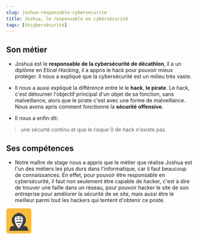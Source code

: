 ```yaml
---
slug: joshua-responsable-cybersecurite
title: Joshua, le responsable en cybersécurité
tags: [tkcybersécurité]
---
```


## Son métier  

- Joshua est le **responsable de la cybersécurité de décathlon**, il a un diplôme en *Etical Hacking*, il a appris le hack pour pouvoir mieux protéger. Il nous a expliqué que la cybersécurité est un milieu très vaste.  

- Il nous a aussi expliqué la différence entre le le **hack**, **le pirate**. Le hack, c'est détourner l'objectif principal d'un objet de sa fonction, sans malveillance, alors que le pirate c'est avec une forme de malveillance. Nous avons apris comment fonctionne la **sécurité offensive**.  

- Il nous a enfin dit:  

> une sécurté continu et que le risque 0 de hack n'existe pas.  

## Ses compétences  

- Notre maître de stage nous a appris que le métier que réalise Joshua est l'un des métiers les plus durs dans l'informatique, car il faut beaucoup de connaissances. En effet, pour pouvoir être responsable en cybersécurité, il faut non seulement être capable de hacker, c'est à dire de trouver une faille dans un réseau, pour pouvoir hacker le site de son entreprise pour améliorer la sécurité de se site, mais aussi être le meilleur parmi tout les hackers qui tentent d'obtenir ce poste.  

![image hacker](./hacker-blog.png)  
